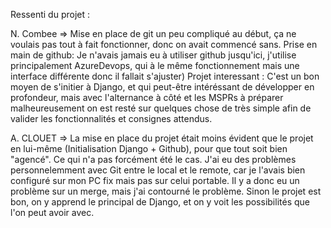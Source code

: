Ressenti du projet : 

N. Combee => 
Mise en place de git un peu compliqué au début, ça ne voulais pas tout à fait fonctionner, donc on avait commencé sans. 
Prise en main de github: Je n'avais jamais eu à utiliser github jusqu'ici, j'utilise principalement AzureDevops, qui à le même fonctionnement mais une interface différente donc il fallait s'ajuster) 
Projet interessant : C'est un bon moyen de s'initier à Django, et qui peut-être intéréssant de développer en profondeur, mais avec l'alternance à côté et les MSPRs à préparer malheureusement
on est resté sur quelques chose de très simple afin de valider les fonctionnalités et consignes attendus. 

A. CLOUET =>
La mise en place du projet était moins évident que le projet en lui-même (Initialisation Django + Github), pour que tout soit bien "agencé". Ce qui n'a pas forcément été le cas.
J'ai eu des problèmes personnelemment avec Git entre le local et le remote, car je l'avais bien configuré sur mon PC fix mais pas sur celui portable. Il y a donc eu un problème sur un merge, mais j'ai contourné le problème.
Sinon le projet est bon, on y apprend le principal de Django, et on y voit les possibilités que l'on peut avoir avec.
